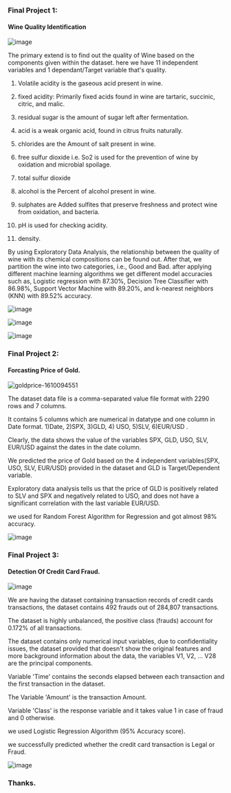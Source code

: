 
### Final Project 1:
#### Wine Quality Identification 
![image](https://user-images.githubusercontent.com/86619476/139601676-2c6b50a0-95c8-434e-b215-603eff9a7c02.png)

The primary extend is to find out the quality of Wine based on the components given within the dataset.
here we have 11 independent variables and 1 dependant/Target variable that's quality. 

1. Volatile acidity is the gaseous acid present in wine.

2. fixed acidity: Primarily fixed acids found in wine are tartaric, succinic, citric, and malic.

3. residual sugar is the amount of sugar left after fermentation.

4. acid is a weak organic acid, found in citrus fruits naturally.

5. chlorides are the Amount of salt present in wine.

6. free sulfur dioxide i.e. So2 is used for the prevention of wine by oxidation and microbial spoilage.

7. total sulfur dioxide

8. alcohol is the Percent of alcohol present in wine. 

9. sulphates are Added sulfites that preserve freshness and protect wine from oxidation, and bacteria. 

10. pH is used for checking acidity.

11. density.

By using Exploratory Data Analysis, the relationship between the quality of wine with its chemical compositions can be found out.
After that, we partition the wine into two categories, i.e., Good and Bad.
after applying different machine learning algorithms we get different model accuracies such as,
Logistic regression with 87.30%, Decision Tree Classifier with 86.98%, Support Vector Machine with 89.20%, and k-nearest neighbors (KNN) with 89.52% accuracy.

![image](https://user-images.githubusercontent.com/86619476/139458329-b5b25ddd-c814-4814-bdd5-ce616bf1724c.png)

![image](https://user-images.githubusercontent.com/86619476/139458817-b48a36f2-2f4e-4896-b5c9-d4001ebb41a8.png)

![image](https://user-images.githubusercontent.com/86619476/139458446-a32299e0-8703-4b17-9e62-0dda2ab189ea.png)





### Final Project 2: 
#### Forcasting Price of Gold.
![goldprice-1610094551](https://user-images.githubusercontent.com/86619476/139431892-6240297f-c9bb-477d-9640-07130f5b8237.jpg)


The dataset data file is a comma-separated value file format with 2290 rows and 7 columns.

It contains 5 columns which are numerical in datatype and one column in Date format.
1)Date, 2)SPX, 3)GLD, 4) USO, 5)SLV, 6)EUR/USD .

Clearly, the data shows the value of the variables SPX, GLD, USO, SLV, EUR/USD against the dates in the date column.

We predicted the price of Gold based on the 4 independent variables(SPX, USO, SLV, EUR/USD) provided in the dataset and GLD  is Target/Dependent variable.

Exploratory data analysis tells us that the price of GLD  is positively related to SLV and SPX and negatively related to USO, and does not have a significant correlation with the last variable EUR/USD.

we used for Random Forest Algorithm for Regression and got almost 98% accuracy.

![image](https://user-images.githubusercontent.com/86619476/139462276-a33627c2-f241-4987-bf3b-2835773e2c41.png)




### Final Project 3: 
#### Detection Of Credit Card Fraud.


![image](https://user-images.githubusercontent.com/86619476/139601498-238bc35a-170a-43eb-9ccd-b576b4ba6669.png)

We are having the dataset containing transaction records of credit cards transactions, the dataset contains 492 frauds out of 284,807 transactions.

The dataset is highly unbalanced, the positive class (frauds) account for 0.172% of all transactions.

The dataset contains only numerical input variables, due to confidentiality issues, the dataset provided that doesn't show the original features and more background information about the data, the variables V1, V2, ... V28 are the principal components.

Variable 'Time' contains the seconds elapsed between each transaction and the first transaction in the dataset.

The Variable 'Amount' is the transaction Amount.

Variable 'Class' is the response variable and it takes value 1 in case of fraud and 0 otherwise.

we used Logistic Regression Algorithm (95% Accuracy score).

we successfully predicted whether the credit card transaction is Legal or Fraud.

![image](https://user-images.githubusercontent.com/86619476/139601247-0734ad11-8772-416c-9d9d-38362a620885.png)


### Thanks.





